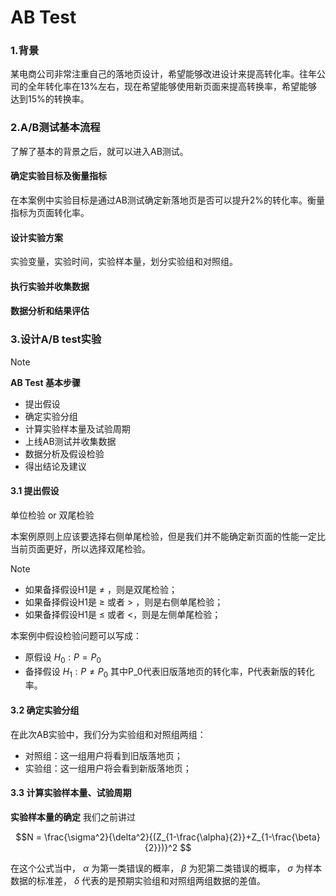 AB Test
================================
### 1.背景
某电商公司非常注重自己的落地页设计，希望能够改进设计来提高转化率。往年公司的全年转化率在13%左右，现在希望能够使用新页面来提高转换率，希望能够达到15%的转换率。

### 2.A/B测试基本流程
了解了基本的背景之后，就可以进入AB测试。



#### 确定实验目标及衡量指标
在本案例中实验目标是通过AB测试确定新落地页是否可以提升2%的转化率。衡量指标为页面转化率。
#### 设计实验方案
实验变量，实验时间，实验样本量，划分实验组和对照组。
#### 执行实验并收集数据
#### 数据分析和结果评估


### 3.设计A/B test实验
> [!NOTE]
> **AB Test 基本步骤**
> - 提出假设
> - 确定实验分组
> - 计算实验样本量及试验周期
> - 上线AB测试并收集数据
> - 数据分析及假设检验
> - 得出结论及建议

#### 3.1 提出假设
单位检验 or 双尾检验

本案例原则上应该要选择右侧单尾检验，但是我们并不能确定新页面的性能一定比当前页面更好，所以选择双尾检验。

> [!NOTE]
> - 如果备择假设H1是 $\neq$ ，则是双尾检验；
> - 如果备择假设H1是 $\ge$ 或者 $>$ ，则是右侧单尾检验；
> - 如果备择假设H1是 $\le$ 或者 $<$，则是左侧单尾检验；

本案例中假设检验问题可以写成：
- 原假设 $H_0: P=P_0$
- 备择假设 $H_1: P\neq P_0$
其中P_0代表旧版落地页的转化率，P代表新版的转化率。

#### 3.2 确定实验分组
在此次AB实验中，我们分为实验组和对照组两组：
- 对照组：这一组用户将看到旧版落地页；
- 实验组：这一组用户将会看到新版落地页；

#### 3.3 计算实验样本量、试验周期

**实验样本量的确定**
我们之前讲过

$$N = \frac{\sigma^2}{\delta^2}{(Z_{1-\frac{\alpha}{2}}+Z_{1-\frac{\beta}{2}})}^2 $$

在这个公式当中， $\alpha$ 为第一类错误的概率， $\beta$ 为犯第二类错误的概率， $\sigma$ 为样本数据的标准差， $\delta$ 代表的是预期实验组和对照组两组数据的差值。




